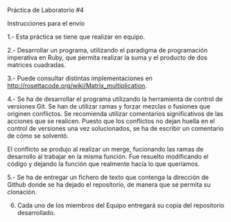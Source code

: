 Práctica de Laboratorio #4

Instrucciones para el envío

1.- Esta práctica se tiene que realizar en equipo.

2.- Desarrollar un programa, utilizando el paradigma de programación imperativa en Ruby, que permita realizar la suma y el producto de dos matrices cuadradas.

3.- Puede consultar distintas implementaciones en http://rosettacode.org/wiki/Matrix_multiplication.

4.- Se ha de desarrollar el programa utilizando la herramienta de control de versiones Git. Se han de utilizar ramas y forzar mezclas o fusiones que originen conflictos. Se recomienda utilizar comentarios significativos de las acciones que se realicen. Puesto que los conflictos no dejan huella en el control de versiones una vez solucionados, se ha de escribir un comentario de cómo se solventó. 

El conflicto se produjo al realizar un merge, fucionando las ramas de desarrollo al trabajar en la misma función. Fue resuelto modificando el código y dejando la función que realmente hacía lo que queríamos.

5.- Se ha de entregar un fichero de texto que contenga la dirección de Github donde se ha dejado el repositorio, de manera que se permita su clonación.

6. Cada uno de los miembros del Equipo entregará su copia del repositorio desarrollado. 


